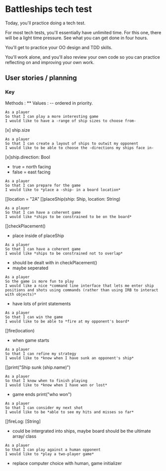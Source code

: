 # Battleships tech test

Today, you'll practice doing a tech test.

For most tech tests, you'll essentially have unlimited time.  For this one, there will be a light time pressure.  See what you can get done in four hours.

You'll get to practice your OO design and TDD skills.

You'll work alone, and you'll also review your own code so you can practice reflecting on and improving your own work.

## User stories / planning
### Key
Methods : **
Values : --
ordered in priority.

```
As a player
So that I can play a more interesting game
I would like to have a -range of ship sizes to choose from-
```
[x] ship.size
```
As a player
So that I can create a layout of ships to outwit my opponent
I would like to be able to choose the -directions my ships face in-
```
[x]ship.direction: Bool
- true = north facing
- false = east facing
```
As a player
So that I can prepare for the game
I would like to *place a -ship- in a board location*
```
[]location = "2A"
[]placeShip(ship: Ship, location: String)
```
As a player
So that I can have a coherent game
I would like *ships to be constrained to be on the board*
```
[]checkPlacement()
- place inside of placeShip
```
As a player
So that I can have a coherent game
I would like *ships to be constrained not to overlap*
```
- should be dealt with in checkPlacement()
- maybe seperated
```
As a player
So the game is more fun to play
I would like a nice *command line interface that lets me enter ship positions and shots using commands (rather than using IRB to interact with objects)*
```
- have lots of print statements
```
As a player
So that I can win the game
I would like to be able to *fire at my opponent's board*
```
[]fire(location)
- when game starts
```
As a player
So that I can refine my strategy
I would like to *know when I have sunk an opponent's ship*
```
[]print("Ship sunk \(ship.name)")
```
As a player
So that I know when to finish playing
I would like to *know when I have won or lost*
```
- game ends
print("who won")
```
As a player
So that I can consider my next shot
I would like to be *able to see my hits and misses so far*
```
[]fireLog: [String]
- could be intergrated into ships, maybe board should be the ultimate array/ class
```
As a player
So that I can play against a human opponent
I would like to *play a two-player game*
```
- replace computer choice with human, game initializer
